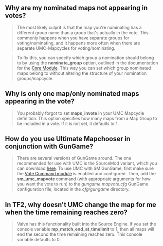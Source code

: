 ## Why are my nominated maps not appearing in votes? ##

> The most likely culprit is that the map you're nominating has a different group name than a group that's actually in the vote. This commonly happens when you have separate groups for voting/nominating, and it happens more often when there are separate UMC-Mapcycles for voting/nominating.

> To fix this, you can specify which group a nomination should belong to by using the **nominate\_group** option, outlined in the documentation for the [Core Module](ModuleCore.md). This way you can set which group nominated maps belong to without altering the structure of your nomination groups/mapcycle.



## Why is only one map/only nominated maps appearing in the vote? ##

> You probably forgot to set **maps\_invote** in your UMC Mapcycle definition. This option specifies how many maps from a Map Group to be included in a vote. If it is not set, it defaults to 1.



## How do you use Ultimate Mapchooser in conjunction with GunGame? ##

> There are several versions of GunGame around. The one recommended for use with UMC is the SourceMod variant, which you can download [here](http://forums.alliedmods.net/showthread.php?t=93977). To use UMC with SM GunGame, first make sure the [Vote Command module](ModuleVoteCommand.md) is enabled and configured. Then, add the **sm\_umc\_mapvote** command (with appropriate arguments for how you want the vote to run) to the _gungame.mapvote.cfg_ GunGame configuration file, located in the _cfg/gungame_ directory.



## In TF2, why doesn't UMC change the map for me when the time remaining reaches zero? ##

> Valve has this functionality built into the Source Engine. If you set the console variable **mp\_match\_end\_at\_timelimit** to 1, then all maps will end the second the time remaining reaches zero. This console variable defaults to 0.